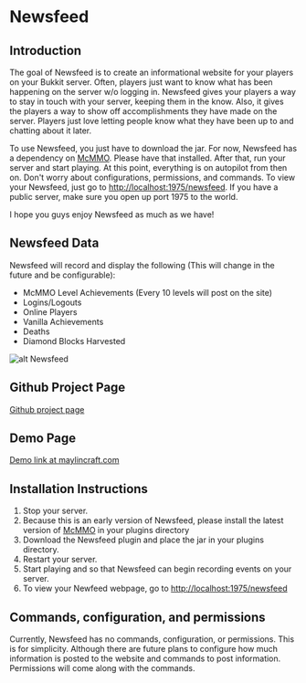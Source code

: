 Newsfeed
========
## Introduction

The goal of Newsfeed is to create an informational website for your players on your Bukkit server.  Often, players just want to know what has been happening on the server w/o logging in.  Newsfeed gives your players a way to stay in touch with your server, keeping them in the know.  Also, it gives the players a way to show off accomplishments they have made on the server.  Players just love letting people know what they have been up to and chatting about it later. 

To use Newsfeed, you just have to download the jar.  For now, Newsfeed has a dependency on [McMMO](http://dev.bukkit.org/bukkit-plugins/mcmmo/).  Please have that installed.  After that, run your server and start playing.  At this point, everything is on autopilot from then on.  Don't worry about configurations, permissions, and commands.  To view your Newsfeed, just go to [http://localhost:1975/newsfeed](http://localhost:1975/newsfeed).  If you have a public server, make sure you open up port 1975 to the world.

I hope you guys enjoy Newsfeed as much as we have!

## Newsfeed Data

Newsfeed will record and display the following (This will change in the future and be configurable):

- McMMO Level Achievements (Every 10 levels will post on the site)
- Logins/Logouts
- Online Players
- Vanilla Achievements
- Deaths
- Diamond Blocks Harvested

![alt Newsfeed](https://dl.dropboxusercontent.com/u/6293554/newsfeed.jpg "Newsfeed Example")

## Github Project Page
[Github project page](https://github.com/canilao/mc-newsfeed)

## Demo Page
[Demo link at maylincraft.com](http://www.maylincraft.com/newsfeed)

## Installation Instructions
1. Stop your server.
2. Because this is an early version of Newsfeed, please install the latest version of [McMMO](http://dev.bukkit.org/bukkit-plugins/mcmmo/) in your plugins directory
3. Download the Newsfeed plugin and place the jar in your plugins directory.
4. Restart your server.
5. Start playing and so that Newsfeed can begin recording events on your server.
6. To view your Newfeed webpage, go to [http://localhost:1975/newsfeed](http://localhost:1975/newsfeed)

## Commands, configuration, and permissions
Currently, Newsfeed has no commands, configuration, or permissions.  This is for simplicity.  Although there are future plans to configure how much information is posted to the website and commands to post information.  Permissions will come along with the commands.
